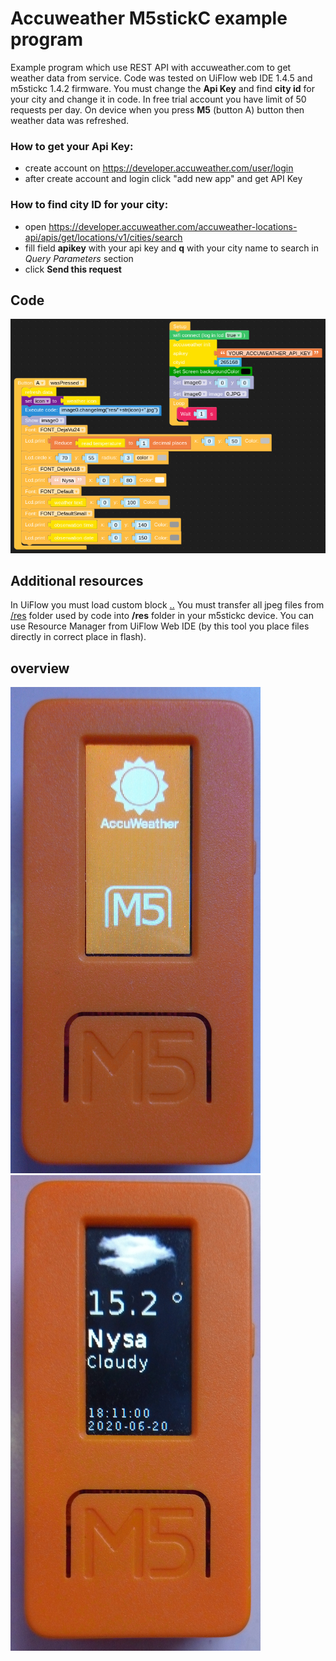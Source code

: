 # Accuweather M5stickC example program

Example program which use REST API with accuweather.com to get weather data from service.
Code was tested on UiFlow web IDE 1.4.5 and m5stickc 1.4.2 firmware.
You must change the **Api Key** and find **city id** for your city and change it in code.
In free trial account you have limit of 50 requests per day. On device when you press **M5** (button A) button then weather data was refreshed.

### How to get your Api Key:
 - create account on https://developer.accuweather.com/user/login
 - after create account and login click "add new app" and get API Key

### How to find city ID for your city:
 - open https://developer.accuweather.com/accuweather-locations-api/apis/get/locations/v1/cities/search
 - fill field **apikey** with your api key and **q** with your city name to search in *Query Parameters* section
 - click **Send this request**

## Code

![accuweather.jpg](accuweather.jpg)

## Additional resources
In UiFlow you must load custom block [..](..)
You must transfer all jpeg files from [/res](**/res**) folder used by code into **/res** folder in your m5stickc device. You can use Resource Manager from UiFlow Web IDE (by this tool you place files directly in correct place in flash).

## overview
![view2.png](view2.png)![view1.png](view1.png)
